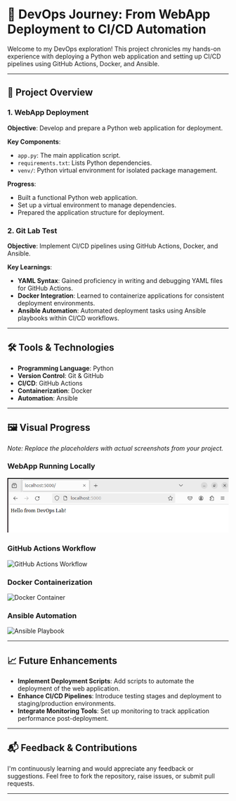 # 🚀 DevOps Journey: From WebApp Deployment to CI/CD Automation

Welcome to my DevOps exploration! This project chronicles my hands-on experience with deploying a Python web application and setting up CI/CD pipelines using GitHub Actions, Docker, and Ansible.

---

## 🧩 Project Overview

### 1. WebApp Deployment

**Objective**: Develop and prepare a Python web application for deployment.

**Key Components**:

- `app.py`: The main application script.
- `requirements.txt`: Lists Python dependencies.
- `venv/`: Python virtual environment for isolated package management.

**Progress**:

- Built a functional Python web application.
- Set up a virtual environment to manage dependencies.
- Prepared the application structure for deployment.

### 2. Git Lab Test

**Objective**: Implement CI/CD pipelines using GitHub Actions, Docker, and Ansible.

**Key Learnings**:

- **YAML Syntax**: Gained proficiency in writing and debugging YAML files for GitHub Actions.
- **Docker Integration**: Learned to containerize applications for consistent deployment environments.
- **Ansible Automation**: Automated deployment tasks using Ansible playbooks within CI/CD workflows.

---

## 🛠️ Tools & Technologies

- **Programming Language**: Python
- **Version Control**: Git & GitHub
- **CI/CD**: GitHub Actions
- **Containerization**: Docker
- **Automation**: Ansible

---

## 🖼️ Visual Progress

*Note: Replace the placeholders with actual screenshots from your project.*

### WebApp Running Locally

![WebApp Screenshot](https://github.com/InfoSec01/webapp-deployment/blob/main/screenshots%20webapp.png.png)

### GitHub Actions Workflow

![GitHub Actions Workflow](screenshots/github-actions.png)

### Docker Containerization

![Docker Container](screenshots/docker.png)

### Ansible Automation

![Ansible Playbook](screenshots/ansible.png)

---

## 📈 Future Enhancements

- **Implement Deployment Scripts**: Add scripts to automate the deployment of the web application.
- **Enhance CI/CD Pipelines**: Introduce testing stages and deployment to staging/production environments.
- **Integrate Monitoring Tools**: Set up monitoring to track application performance post-deployment.

---

## 📬 Feedback & Contributions

I'm continuously learning and would appreciate any feedback or suggestions. Feel free to fork the repository, raise issues, or submit pull requests.

---

